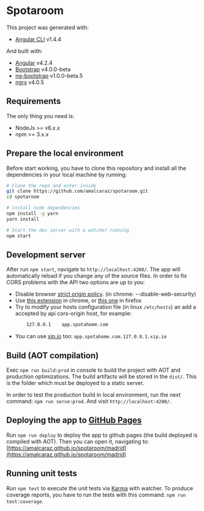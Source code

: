 # Spotaroom

This project was generated with:
 - [Angular CLI](https://github.com/angular/angular-cli) v1.4.4
 
 And built with:
 - [Angular](https://github.com/angular/angular-cli) v4.2.4
 - [Bootstrap](https://github.com/twbs/bootstrap) v4.0.0-beta
 - [ng-bootstrap](https://github.com/ng-bootstrap/ng-bootstrap) v1.0.0-beta.5
 - [ngrx](https://github.com/ngrx/platform) v4.0.5


## Requirements 

The only thing you need is: 
- NodeJs >= v6.x.x
- npm >= 3.x.x
 
 
## Prepare the local environment

Before start working, you have to clone this repository and install all the dependencies in your local machine by running:
```bash
# Clone the repo and enter inside
git clone https://github.com/amalcaraz/spotaroom.git
cd spotaroom

# install node dependencies
npm install -g yarn
yarn install

# Start the dev server with a watcher running
npm start
```


## Development server

After run `npm start`, navigate to `http://localhost:4200/`. The app will automatically reload if you change any of the source files.
In order to fix CORS problems with the API two options are up to you:
- Disable browser [strict origin policy](https://www.thepolyglotdeveloper.com/2014/08/bypass-cors-errors-testing-apis-locally/). (in chrome: --disable-web-security)
- Use [this extension](https://chrome.google.com/webstore/detail/allow-control-allow-origi/nlfbmbojpeacfghkpbjhddihlkkiljbi) in chrome, or [this one](https://addons.mozilla.org/es/firefox/addon/cors-everywhere/) in firefox
- Try to modify your hosts configuration file (in linux `/etc/hosts`) an add a accepted by api cors-origin host, for example:
   ```bash
       127.0.0.1    app.spotahome.com 
   ```
- You can use [xip.io](http://xip.io/) too: `app.spotahome.com.127.0.0.1.xip.io`


## Build (AOT compilation)

Exec `npm run build:prod` in console to build the project with AOT and production optimizations.
The build artifacts will be stored in the `dist/`. This is the folder which must be deployed to a static server.

In order to test the production build in local environment, run the next command: `npm run serve:prod`. And visit `http://localhost:4200/`.


## Deploying the app to [GitHub Pages](https://pages.github.com/)

Run `npm run deploy` to deploy the app to github pages (the build deployed is compiled with AOT).
Then you can open it, navigating to: [https://amalcaraz.github.io/spotaroom/madrid](https://amalcaraz.github.io/spotaroom/madrid)


## Running unit tests

Run `npm test` to execute the unit tests via [Karma](https://karma-runner.github.io) with watcher.
To produce coverage reports, you have to run the tests with this command: `npm run test:coverage`.
